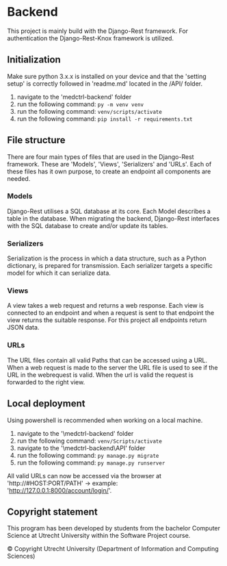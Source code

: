 # Backend

This project is mainly build with the Django-Rest framework. For authentication the Django-Rest-Knox framework is utilized. 

## Initialization
Make sure python 3.x.x is installed on your device and that the 'setting setup' is correctly followed in 'readme.md' located in the /API/ folder.

1. navigate to the 'medctrl-backend' folder
2. run the following command: ```py -m venv venv```
3. run the following command: ```venv/scripts/activate```
4. run the following command: ```pip install -r requirements.txt```

## File structure
There are four main types of files that are used in the Django-Rest framework. These are 'Models', 'Views', 'Serializers' and 'URLs'. Each of these files has it own purpose, to create an endpoint all components are needed.

### Models
Django-Rest utilises a SQL database at its core. Each Model describes a table in the database. When migrating the backend, Django-Rest interfaces with the SQL database to create and/or update its tables.

### Serializers
Serialization is the process in which a data structure, such as a Python dictionary, is prepared for transmission. Each serializer targets a specific model for which it can serialize data.

### Views
A view takes a web request and returns a web response. Each view is connected to an endpoint and when a request is sent to that endpoint the view returns the suitable response. For this project all endpoints return JSON data.

### URLs
The URL files contain all valid Paths that can be accessed using a URL. When a web request is made to the server the URL file is used to see if the URL in the webrequest is valid. When the url is valid the request is forwarded to the right view.  

## Local deployment
Using powershell is recommended when working on a local machine. 

1. navigate to the '\medctrl-backend' folder
2. run the following command: ```venv/Scripts/activate```
3. navigate to the '\medctrl-backend\API' folder
4. run the following command: ```py manage.py migrate```
5. run the following command: ```py manage.py runserver```

All valid URLs can now be accessed via the browser at 'http://#HOST:PORT/PATH' -> example: 'http://127.0.0.1:8000/account/login/'.

## Copyright statement

This program has been developed by students from the bachelor Computer Science at Utrecht University within the Software Project course.

© Copyright Utrecht University (Department of Information and Computing Sciences)
